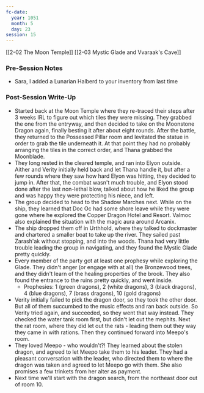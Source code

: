 ```yaml
---
fc-date:
  year: 1051
  month: 5
  day: 23
session: 15
---
```

[[2-02  The Moon Temple]] [[2-03  Mystic Glade and Vvaraak's Cave]]

### Pre-Session Notes

* Sara, I added a Lunarian Halberd to your inventory from last time

### Post-Session Write-Up

* Started back at the Moon Temple where they re-traced their steps after 3 weeks IRL to figure out which tiles they were missing. They grabbed the one from the entryway, and then decided to take on the Moonstone Dragon again, finally besting it after about eight rounds. After the battle, they returned to the Possessed Pillar room and levitated the statue in order to grab the tile underneath it. At that point they had no probably arranging the tiles in the correct order, and Thana grabbed the Moonblade.
* They long rested in the cleared temple, and ran into Elyon outside. Aither and Verity initially held back and let Thana handle it, but after a few rounds where they saw how hard Elyon was hitting, they decided to jump in. After that, the combat wasn't much trouble, and Elyon stood done after the last non-lethal blow, talked about how he liked the group and was happy they were protecting his niece, and left.
* The group decided to head to the Shadow Marches next. While on the ship, they learned that Doc Oc had some shore leave while they were gone where he explored the Copper Dragon Hotel and Resort. Valmoc also explained the situation with the magic aura around Arcanix.
* The ship dropped them off in Urthhold, where they talked to dockmaster and chartered a smaller boat to take up the river. They sailed past Zarash'ak without stopping, and into the woods. Thana had very little trouble leading the group in navigating, and they found the Mystic Glade pretty quickly.
* Every member of the party got at least one prophesy while exploring the Glade. They didn't anger (or engage with at all) the Bronzewood trees, and they didn't learn of the healing properties of the brook. They also found the entrance to the ruins pretty quickly, and went inside.
	* Prophesies: 1 (green dragons), 2 (white dragons), 3 (black dragons), 4 (blue dragons), 7 (brass dragons), 10 (gold dragons)
* Verity initially failed to pick the dragon door, so they took the other door. But all of them succumbed to the music effects and ran back outside. So Verity tried again, and succeeded, so they went that way instead. They checked the water tank room first, but didn't let out the mephits. Next the rat room, where they did let out the rats - leading them out they way they came in with rations. Then they continued forward into Meepo's room.
* They loved Meepo - who wouldn't?! They learned about the stolen dragon, and agreed to let Meepo take them to his leader. They had a pleasant conversation with the leader, who directed them to where the dragon was taken and agreed to let Meepo go with them. She also promises a few trinkets from her alter as payment.
* Next time we'll start with the dragon search, from the northeast door out of room 10.
